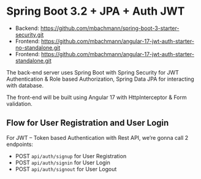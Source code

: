 # Spring Boot 3.2 + JPA + Auth JWT

- Backend:  https://github.com/mbachmann/spring-boot-3-starter-security.git
- Frontend: https://github.com/mbachmann/angular-17-jwt-auth-starter-no-standalone.git
- Frontend: https://github.com/mbachmann/angular-17-jwt-auth-starter-standalone.git

The back-end server uses Spring Boot with Spring Security for JWT Authentication & Role based Authorization, 
Spring Data JPA for interacting with database. 

The front-end will be built using Angular 17 with HttpInterceptor & Form validation.

## Flow for User Registration and User Login
For JWT – Token based Authentication with Rest API, we’re gonna call 2 endpoints:
- POST `api/auth/signup` for User Registration
- POST `api/auth/signin` for User Login
- POST `api/auth/signout` for User Logout
